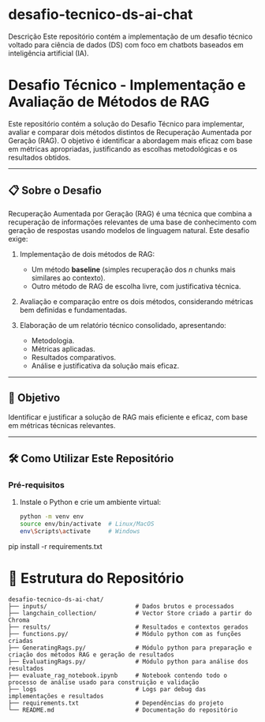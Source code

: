# desafio-tecnico-ds-ai-chat
Descrição Este repositório contém a implementação de um desafio técnico voltado para ciência de dados (DS) com foco em chatbots baseados em inteligência artificial (IA).

# **Desafio Técnico - Implementação e Avaliação de Métodos de RAG**

Este repositório contém a solução do Desafio Técnico para implementar, avaliar e comparar dois métodos distintos de Recuperação Aumentada por Geração (RAG). O objetivo é identificar a abordagem mais eficaz com base em métricas apropriadas, justificando as escolhas metodológicas e os resultados obtidos.

---

## 📋 **Sobre o Desafio**

Recuperação Aumentada por Geração (RAG) é uma técnica que combina a recuperação de informações relevantes de uma base de conhecimento com geração de respostas usando modelos de linguagem natural. Este desafio exige: 

1. Implementação de dois métodos de RAG:  
   - Um método **baseline** (simples recuperação dos *n* chunks mais similares ao contexto).  
   - Outro método de RAG de escolha livre, com justificativa técnica.

2. Avaliação e comparação entre os dois métodos, considerando métricas bem definidas e fundamentadas.  

3. Elaboração de um relatório técnico consolidado, apresentando:  
   - Metodologia.  
   - Métricas aplicadas.  
   - Resultados comparativos.  
   - Análise e justificativa da solução mais eficaz.

---

## 🚀 **Objetivo**

Identificar e justificar a solução de RAG mais eficiente e eficaz, com base em métricas técnicas relevantes. 

---

## 🛠️ **Como Utilizar Este Repositório**

### **Pré-requisitos**

1. Instale o Python e crie um ambiente virtual:
   ```bash
   python -m venv env
   source env/bin/activate  # Linux/MacOS
   env\Scripts\activate     # Windows

pip install -r requirements.txt

# 📂 Estrutura do Repositório

```
desafio-tecnico-ds-ai-chat/
├── inputs/                         # Dados brutos e processados
├── langchain_collection/           # Vector Store criado a partir do Chroma
├── results/                        # Resultados e contextos gerados 
├── functions.py/                   # Módulo python com as funções criadas 
├── GeneratingRags.py/              # Módulo python para preparação e criação dos métodos RAG e geração de resultados
├── EvaluatingRags.py/              # Módulo python para análise dos resultados
├── evaluate_rag_notebook.ipynb     # Notebook contendo todo o processo de análise usado para construição e validação
├── logs                            # Logs par debug das implementações e resultados
├── requirements.txt                # Dependências do projeto
└── README.md                       # Documentação do repositório
